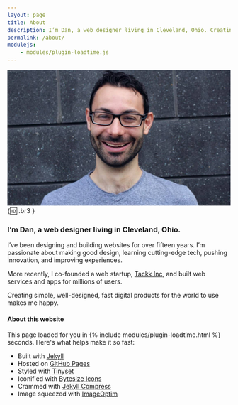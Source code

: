 ```yaml
---
layout: page
title: About
description: I’m Dan, a web designer living in Cleveland, Ohio. Creating simple, well-designed, fast digital products for the world to use makes me happy. 
permalink: /about/
modulejs:
    - modules/plugin-loadtime.js
---
```


![This is me!](/img/about/dan-klammer.jpg){:id: .br3 }

### **I’m Dan, a web designer living in Cleveland, Ohio.**

I’ve been designing and building websites for over fifteen years. I’m passionate about making good design, learning cutting-edge tech, pushing innovation, and improving experiences.

More recently, I co-founded a web startup, [Tackk Inc](/tackk), and built web services and apps for millions of users.

Creating simple, well-designed, fast digital products for the world to use makes me happy.


<h4 class="mt5 pt2 bold">About this website</h4>

This page loaded for you in {% include modules/plugin-loadtime.html %} seconds. Here's what helps make it so fast: 

 - Built with [Jekyll]
 - Hosted on [GitHub Pages]
 - Styled with [Tinyset]
 - Iconified with [Bytesize Icons]
 - Crammed with [Jekyll Compress]
 - Image squeezed with [ImageOptim]

[Jekyll]: https://jekyllrb.com/
[GitHub Pages]: https://pages.github.com/
[Tinyset]: https://github.com/danklammer/tinyset
[Bytesize Icons]: /bytesize-icons/
[Jekyll Compress]: http://jch.penibelst.de/
[ImageOptim]: https://imageoptim.com/